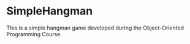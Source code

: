 # SimpleHangman
This is a simple hangman game developed during the Object-Oriented Programming Course
